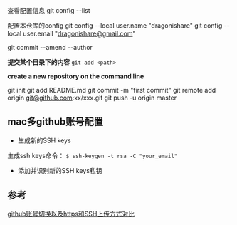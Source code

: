 查看配置信息
git config --list

配置本仓库的config
git config --local user.name "dragonishare"
git config --local user.email "dragonishare@gmail.com"


git commit --amend --author 

**提交某个目录下的内容**
`git add <path>`

**create a new repository on the command line** 

git init
git add README.md
git commit -m "first commit"
git remote add origin git@github.com:xx/xxx.git
git push -u origin master


## mac多github账号配置

* 生成新的SSH keys

生成ssh keys命令：
`$ ssh-keygen -t rsa -C "your_email"`

* 添加并识别新的SSH keys私钥


## 参考
[github账号切换以及https和SSH上传方式对比](https://www.jianshu.com/p/1ac06bcd8ab5)



